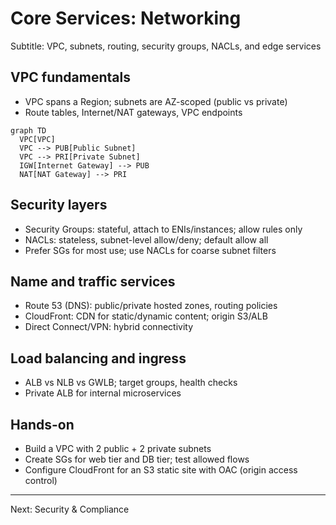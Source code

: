 # Core Services: Networking

Subtitle: VPC, subnets, routing, security groups, NACLs, and edge services

## VPC fundamentals
- VPC spans a Region; subnets are AZ-scoped (public vs private)
- Route tables, Internet/NAT gateways, VPC endpoints

```mermaid
graph TD
  VPC[VPC]
  VPC --> PUB[Public Subnet]
  VPC --> PRI[Private Subnet]
  IGW[Internet Gateway] --> PUB
  NAT[NAT Gateway] --> PRI
```

## Security layers
- Security Groups: stateful, attach to ENIs/instances; allow rules only
- NACLs: stateless, subnet-level allow/deny; default allow all
- Prefer SGs for most use; use NACLs for coarse subnet filters

## Name and traffic services
- Route 53 (DNS): public/private hosted zones, routing policies
- CloudFront: CDN for static/dynamic content; origin S3/ALB
- Direct Connect/VPN: hybrid connectivity

## Load balancing and ingress
- ALB vs NLB vs GWLB; target groups, health checks
- Private ALB for internal microservices

## Hands-on
- Build a VPC with 2 public + 2 private subnets
- Create SGs for web tier and DB tier; test allowed flows
- Configure CloudFront for an S3 static site with OAC (origin access control)

---

Next: Security & Compliance
